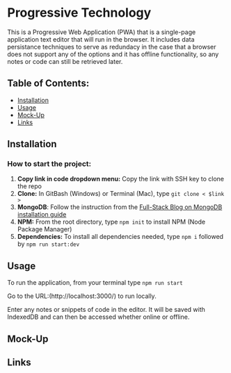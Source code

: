 # Progressive Technology

This is a Progressive Web Application (PWA) that is a single-page application text editor that will run in the browser. It includes data persistance techniques to serve as redundacy in the case that a browser does not support any of the options and it has offline functionality, so any notes or code can still be retrieved later.

## Table of Contents:
* [Installation](#installation)
* [Usage](#usage)
* [Mock-Up](#mockup)
* [Links](#links)

## Installation

### How to start the project:  
1. **Copy link in code dropdown menu:** Copy the link with SSH key to clone the repo
1. **Clone:** In GitBash (Windows) or Terminal (Mac), type `git clone < $link >`
1. **MongoDB**: Follow the instruction from the [Full-Stack Blog on MongoDB installation guide](https://coding-boot-camp.github.io/full-stack/mongodb/how-to-install-mongodb)
1. **NPM:** From the root directory, type `npm init` to install NPM (Node Package Manager)
1. **Dependencies:** To install all dependencies needed, type `npm i` followed by `npm run start:dev`

## Usage
To run the application, from your terminal type `npm run start`

Go to the URL:(http://localhost:3000/) to run locally.

Enter any notes or snippets of code in the editor. It will be saved with IndexedDB and can then be accessed whether online or offline.

## Mock-Up

## Links